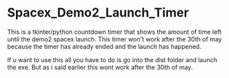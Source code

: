 # Spacex_Demo2_Launch_Timer
This is a tkinter/python countdown timer that shows the amount of time left until the demo2 spacex launch. This timer won't work after the 30th of may because the timer has already ended and the launch has happened. 

If u want to use this all you have to do is go into the dist folder and launch the exe. But as i said earlier this wont work after the 30th of may.

